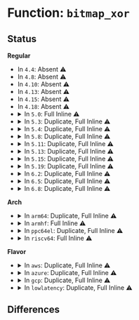 # Function: <code>bitmap_xor</code>

## Status
<b>Regular</b>
<ul>
<li>
In <code>4.4</code>: Absent ⚠️
</li>
<li>
In <code>4.8</code>: Absent ⚠️
</li>
<li>
In <code>4.10</code>: Absent ⚠️
</li>
<li>
In <code>4.13</code>: Absent ⚠️
</li>
<li>
In <code>4.15</code>: Absent ⚠️
</li>
<li>
In <code>4.18</code>: Absent ⚠️
</li>
<li>
<details>
<summary>In <code>5.0</code>: Full Inline ⚠️</summary>

**Collision:** Unique Static

**Inline:** Full

**Transformation:** False

**Instances:**

```
In drivers/gpio/gpiolib.c (ffffffff8151f291)
Location: include/linux/bitmap.h:280
Inline: True
Inline callers:
  - drivers/gpio/gpiolib.c:gpiod_set_array_value_complex
  - drivers/gpio/gpiolib.c:gpiod_get_array_value_complex
```
</details>
</li>
<li>
<details>
<summary>In <code>5.3</code>: Duplicate, Full Inline ⚠️</summary>

**Collision:** Static Duplication

**Inline:** Full

**Transformation:** False

**Instances:**

```
In mm/sparse.c (ffffffff8128dad2)
Location: include/linux/bitmap.h:280
Inline: True
Inline callers:
  - mm/sparse.c:section_deactivate
```
```
In drivers/gpio/gpiolib.c (ffffffff8154d436)
Location: include/linux/bitmap.h:280
Inline: True
Inline callers:
  - drivers/gpio/gpiolib.c:gpiod_set_array_value_complex
  - drivers/gpio/gpiolib.c:gpiod_get_array_value_complex
```
</details>
</li>
<li>
<details>
<summary>In <code>5.4</code>: Duplicate, Full Inline ⚠️</summary>

**Collision:** Static Duplication

**Inline:** Full

**Transformation:** False

**Instances:**

```
In mm/sparse.c (ffffffff8129d715)
Location: include/linux/bitmap.h:284
Inline: True
Inline callers:
  - mm/sparse.c:section_deactivate
```
```
In drivers/gpio/gpiolib.c (ffffffff8156e63a)
Location: include/linux/bitmap.h:284
Inline: True
Inline callers:
  - drivers/gpio/gpiolib.c:gpiod_set_array_value_complex
  - drivers/gpio/gpiolib.c:gpiod_get_array_value_complex
```
</details>
</li>
<li>
<details>
<summary>In <code>5.8</code>: Duplicate, Full Inline ⚠️</summary>

**Collision:** Static Duplication

**Inline:** Full

**Transformation:** False

**Instances:**

```
In mm/sparse.c (ffffffff812d1316)
Location: include/linux/bitmap.h:300
Inline: True
Inline callers:
  - mm/sparse.c:clear_subsection_map
```
```
In drivers/gpio/gpiolib.c (ffffffff81612af6)
Location: include/linux/bitmap.h:300
Inline: True
Inline callers:
  - drivers/gpio/gpiolib.c:gpiod_set_array_value_complex
  - drivers/gpio/gpiolib.c:gpiod_get_array_value_complex
```
```
In net/ethtool/features.c (ffffffff81a8a1e3)
Location: include/linux/bitmap.h:300
Inline: True
Inline callers:
  - net/ethtool/features.c:ethnl_set_features
  - net/ethtool/features.c:ethnl_set_features
```
</details>
</li>
<li>
<details>
<summary>In <code>5.11</code>: Duplicate, Full Inline ⚠️</summary>

**Collision:** Static Duplication

**Inline:** Full

**Transformation:** False

**Instances:**

```
In mm/sparse.c (ffffffff812dce36)
Location: include/linux/bitmap.h:298
Inline: True
Inline callers:
  - mm/sparse.c:clear_subsection_map
```
```
In drivers/gpio/gpiolib.c (ffffffff81637b84)
Location: include/linux/bitmap.h:298
Inline: True
Inline callers:
  - drivers/gpio/gpiolib.c:gpiod_set_array_value_complex
  - drivers/gpio/gpiolib.c:gpiod_get_array_value_complex
```
```
In net/ethtool/features.c (ffffffff81a93a6a)
Location: include/linux/bitmap.h:298
Inline: True
Inline callers:
  - net/ethtool/features.c:ethnl_set_features
  - net/ethtool/features.c:ethnl_set_features
```
</details>
</li>
<li>
<details>
<summary>In <code>5.13</code>: Duplicate, Full Inline ⚠️</summary>

**Collision:** Static Duplication

**Inline:** Full

**Transformation:** False

**Instances:**

```
In mm/sparse.c (ffffffff812e46e9)
Location: include/linux/bitmap.h:298
Inline: True
Inline callers:
  - mm/sparse.c:section_deactivate
```
```
In drivers/gpio/gpiolib.c (ffffffff8161b511)
Location: include/linux/bitmap.h:298
Inline: True
Inline callers:
  - drivers/gpio/gpiolib.c:gpiod_set_array_value_complex
  - drivers/gpio/gpiolib.c:gpiod_get_array_value_complex
```
```
In net/ethtool/features.c (ffffffff81a7d4a2)
Location: include/linux/bitmap.h:298
Inline: True
Inline callers:
  - net/ethtool/features.c:ethnl_set_features
  - net/ethtool/features.c:ethnl_set_features
```
</details>
</li>
<li>
<details>
<summary>In <code>5.15</code>: Duplicate, Full Inline ⚠️</summary>

**Collision:** Static Duplication

**Inline:** Full

**Transformation:** False

**Instances:**

```
In mm/sparse.c (ffffffff8132b9f9)
Location: include/linux/bitmap.h:304
Inline: True
Inline callers:
  - mm/sparse.c:section_deactivate
```
```
In drivers/gpio/gpiolib.c (ffffffff8168aa3b)
Location: include/linux/bitmap.h:304
Inline: True
Inline callers:
  - drivers/gpio/gpiolib.c:gpiod_set_array_value_complex
  - drivers/gpio/gpiolib.c:gpiod_get_array_value_complex
```
```
In net/ethtool/features.c (ffffffff81b376a4)
Location: include/linux/bitmap.h:304
Inline: True
Inline callers:
  - net/ethtool/features.c:ethnl_set_features
  - net/ethtool/features.c:ethnl_set_features
```
</details>
</li>
<li>
<details>
<summary>In <code>5.19</code>: Duplicate, Full Inline ⚠️</summary>

**Collision:** Static Duplication

**Inline:** Full

**Transformation:** False

**Instances:**

```
In mm/sparse.c (ffffffff8139b697)
Location: include/linux/bitmap.h:323
Inline: True
Inline callers:
  - mm/sparse.c:section_deactivate
```
```
In drivers/gpio/gpiolib.c (ffffffff817a7caf)
Location: include/linux/bitmap.h:323
Inline: True
Inline callers:
  - drivers/gpio/gpiolib.c:gpiod_set_array_value_complex
  - drivers/gpio/gpiolib.c:gpiod_get_array_value_complex
```
```
In net/ethtool/features.c (ffffffff81cc30fc)
Location: include/linux/bitmap.h:323
Inline: True
Inline callers:
  - net/ethtool/features.c:ethnl_set_features
  - net/ethtool/features.c:ethnl_set_features
```
</details>
</li>
<li>
<details>
<summary>In <code>6.2</code>: Duplicate, Full Inline ⚠️</summary>

**Collision:** Static Duplication

**Inline:** Full

**Transformation:** False

**Instances:**

```
In mm/sparse.c (ffffffff8141b6d7)
Location: include/linux/bitmap.h:337
Inline: True
Inline callers:
  - mm/sparse.c:section_deactivate
```
```
In drivers/gpio/gpiolib.c (ffffffff818c02a3)
Location: include/linux/bitmap.h:337
Inline: True
Inline callers:
  - drivers/gpio/gpiolib.c:gpiod_set_array_value_complex
  - drivers/gpio/gpiolib.c:gpiod_get_array_value_complex
```
```
In net/ethtool/features.c (ffffffff81e823fc)
Location: include/linux/bitmap.h:337
Inline: True
Inline callers:
  - net/ethtool/features.c:ethnl_set_features
  - net/ethtool/features.c:ethnl_set_features
```
</details>
</li>
<li>
<details>
<summary>In <code>6.5</code>: Duplicate, Full Inline ⚠️</summary>

**Collision:** Static Duplication

**Inline:** Full

**Transformation:** False

**Instances:**

```
In kernel/bpf/cpumask.c (ffffffff8135d9b5)
Location: include/linux/bitmap.h:335
Inline: True
Inline callers:
  - kernel/bpf/cpumask.c:bpf_cpumask_xor
```
```
In mm/sparse.c (ffffffff8144ec77)
Location: include/linux/bitmap.h:335
Inline: True
Inline callers:
  - mm/sparse.c:section_deactivate
```
```
In drivers/gpio/gpiolib.c (ffffffff81903281)
Location: include/linux/bitmap.h:335
Inline: True
Inline callers:
  - drivers/gpio/gpiolib.c:gpiod_set_array_value_complex
  - drivers/gpio/gpiolib.c:gpiod_get_array_value_complex
```
```
In net/ethtool/features.c (ffffffff81edea40)
Location: include/linux/bitmap.h:335
Inline: True
Inline callers:
  - net/ethtool/features.c:ethnl_set_features
  - net/ethtool/features.c:ethnl_set_features
```
</details>
</li>
<li>
<details>
<summary>In <code>6.8</code>: Duplicate, Full Inline ⚠️</summary>

**Collision:** Static Duplication

**Inline:** Full

**Transformation:** False

**Instances:**

```
In kernel/bpf/cpumask.c (ffffffff81386755)
Location: include/linux/bitmap.h:312
Inline: True
Inline callers:
  - kernel/bpf/cpumask.c:bpf_cpumask_xor
```
```
In mm/sparse.c (ffffffff8148881b)
Location: include/linux/bitmap.h:312
Inline: True
Inline callers:
  - mm/sparse.c:section_deactivate
```
```
In drivers/gpio/gpiolib.c (ffffffff8194ae17)
Location: include/linux/bitmap.h:312
Inline: True
Inline callers:
  - drivers/gpio/gpiolib.c:gpiod_set_array_value_complex
  - drivers/gpio/gpiolib.c:gpiod_get_array_value_complex
```
```
In net/ethtool/features.c (ffffffff81fa2872)
Location: include/linux/bitmap.h:312
Inline: True
Inline callers:
  - net/ethtool/features.c:ethnl_set_features
  - net/ethtool/features.c:ethnl_set_features
```
</details>
</li>
</ul>
<b>Arch</b>
<ul>
<li>
<details>
<summary>In <code>arm64</code>: Duplicate, Full Inline ⚠️</summary>

**Collision:** Static Duplication

**Inline:** Full

**Transformation:** False

**Instances:**

```
In mm/sparse.c (ffff80001033c86c)
Location: include/linux/bitmap.h:284
Inline: True
Inline callers:
  - mm/sparse.c:section_deactivate
```
```
In drivers/gpio/gpiolib.c (ffff8000106c40b4)
Location: include/linux/bitmap.h:284
Inline: True
Inline callers:
  - drivers/gpio/gpiolib.c:gpiod_set_array_value_complex
  - drivers/gpio/gpiolib.c:gpiod_get_array_value_complex
```
</details>
</li>
<li>
<details>
<summary>In <code>armhf</code>: Full Inline ⚠️</summary>

**Collision:** Unique Static

**Inline:** Full

**Transformation:** False

**Instances:**

```
In drivers/gpio/gpiolib.c (c086250c)
Location: include/linux/bitmap.h:284
Inline: True
Inline callers:
  - drivers/gpio/gpiolib.c:gpiod_set_array_value_complex
  - drivers/gpio/gpiolib.c:gpiod_get_array_value_complex
```
</details>
</li>
<li>
<details>
<summary>In <code>ppc64el</code>: Duplicate, Full Inline ⚠️</summary>

**Collision:** Static Duplication

**Inline:** Full

**Transformation:** False

**Instances:**

```
In arch/powerpc/platforms/pseries/hotplug-cpu.c (c0000000000f9ffc)
Location: include/linux/bitmap.h:284
Inline: True
Inline callers:
  - arch/powerpc/platforms/pseries/hotplug-cpu.c:pseries_add_processor
```
```
In mm/sparse.c (c0000000004178e8)
Location: include/linux/bitmap.h:284
Inline: True
Inline callers:
  - mm/sparse.c:section_deactivate
```
```
In drivers/gpio/gpiolib.c (c000000000840888)
Location: include/linux/bitmap.h:284
Inline: True
Inline callers:
  - drivers/gpio/gpiolib.c:gpiod_set_array_value_complex
  - drivers/gpio/gpiolib.c:gpiod_get_array_value_complex
```
</details>
</li>
<li>
<details>
<summary>In <code>riscv64</code>: Full Inline ⚠️</summary>

**Collision:** Unique Static

**Inline:** Full

**Transformation:** False

**Instances:**

```
In drivers/gpio/gpiolib.c (ffffffe0004a8b0e)
Location: include/linux/bitmap.h:284
Inline: True
Inline callers:
  - drivers/gpio/gpiolib.c:gpiod_set_array_value_complex
  - drivers/gpio/gpiolib.c:gpiod_get_array_value_complex
```
</details>
</li>
</ul>
<b>Flavor</b>
<ul>
<li>
<details>
<summary>In <code>aws</code>: Duplicate, Full Inline ⚠️</summary>

**Collision:** Static Duplication

**Inline:** Full

**Transformation:** False

**Instances:**

```
In mm/sparse.c (ffffffff81295cf5)
Location: include/linux/bitmap.h:284
Inline: True
Inline callers:
  - mm/sparse.c:section_deactivate
```
```
In drivers/gpio/gpiolib.c (ffffffff81563dfa)
Location: include/linux/bitmap.h:284
Inline: True
Inline callers:
  - drivers/gpio/gpiolib.c:gpiod_set_array_value_complex
  - drivers/gpio/gpiolib.c:gpiod_get_array_value_complex
```
</details>
</li>
<li>
<details>
<summary>In <code>azure</code>: Duplicate, Full Inline ⚠️</summary>

**Collision:** Static Duplication

**Inline:** Full

**Transformation:** False

**Instances:**

```
In mm/sparse.c (ffffffff81287905)
Location: include/linux/bitmap.h:284
Inline: True
Inline callers:
  - mm/sparse.c:section_deactivate
```
```
In drivers/gpio/gpiolib.c (ffffffff81554c4a)
Location: include/linux/bitmap.h:284
Inline: True
Inline callers:
  - drivers/gpio/gpiolib.c:gpiod_set_array_value_complex
  - drivers/gpio/gpiolib.c:gpiod_get_array_value_complex
```
```
In drivers/hv/channel_mgmt.c (ffffffff81852a8a)
Location: include/linux/bitmap.h:284
Inline: True
Inline callers:
  - drivers/hv/channel_mgmt.c:init_vp_index
```
</details>
</li>
<li>
<details>
<summary>In <code>gcp</code>: Duplicate, Full Inline ⚠️</summary>

**Collision:** Static Duplication

**Inline:** Full

**Transformation:** False

**Instances:**

```
In mm/sparse.c (ffffffff81293b05)
Location: include/linux/bitmap.h:284
Inline: True
Inline callers:
  - mm/sparse.c:section_deactivate
```
```
In drivers/gpio/gpiolib.c (ffffffff8156296a)
Location: include/linux/bitmap.h:284
Inline: True
Inline callers:
  - drivers/gpio/gpiolib.c:gpiod_set_array_value_complex
  - drivers/gpio/gpiolib.c:gpiod_get_array_value_complex
```
</details>
</li>
<li>
<details>
<summary>In <code>lowlatency</code>: Duplicate, Full Inline ⚠️</summary>

**Collision:** Static Duplication

**Inline:** Full

**Transformation:** False

**Instances:**

```
In mm/sparse.c (ffffffff812a3965)
Location: include/linux/bitmap.h:284
Inline: True
Inline callers:
  - mm/sparse.c:section_deactivate
```
```
In drivers/gpio/gpiolib.c (ffffffff8157c883)
Location: include/linux/bitmap.h:284
Inline: True
Inline callers:
  - drivers/gpio/gpiolib.c:gpiod_set_array_value_complex
  - drivers/gpio/gpiolib.c:gpiod_get_array_value_complex
```
</details>
</li>
</ul>

## Differences
